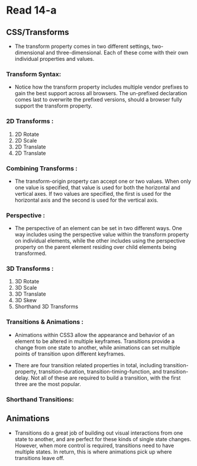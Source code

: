 # Read 14-a


## CSS/Transforms
* The transform property comes in two different settings, two-dimensional and three-dimensional. Each of these come with their own individual properties and values.

### Transform Syntax:
* Notice how the transform property includes multiple vendor prefixes to gain the best support across all browsers. The un-prefixed declaration comes last to overwrite the prefixed versions, should a browser fully support the transform property.

### 2D Transforms :
1. 2D Rotate
2. 2D Scale
3. 2D Translate
4. 2D Translate

### Combining Transforms :
* The transform-origin property can accept one or two values. When only one value is specified, that value is used for both the horizontal and vertical axes. If two values are specified, the first is used for the horizontal axis and the second is used for the vertical axis.

### Perspective :
* The perspective of an element can be set in two different ways. One way includes using the perspective value within the transform property on individual elements, while the other includes using the perspective property on the parent element residing over child elements being transformed.

### 3D Transforms :
1. 3D Rotate
2. 3D Scale
3. 3D Translate
4. 3D Skew
5. Shorthand 3D Transforms

### Transitions & Animations :
* Animations within CSS3 allow the appearance and behavior of an element to be altered in multiple keyframes. Transitions provide a change from one state to another, while animations can set multiple points of transition upon different keyframes.

* There are four transition related properties in total, including transition-property, transition-duration, transition-timing-function, and transition-delay. Not all of these are required to build a transition, with the first three are the most popular.

### Shorthand Transitions:


## Animations
* Transitions do a great job of building out visual interactions from one state to another, and are perfect for these kinds of single state changes. However, when more control is required, transitions need to have multiple states. In return, this is where animations pick up where transitions leave off.
